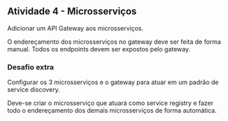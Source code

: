 ## Atividade 4 - Microsserviços 

Adicionar um API Gateway aos microsserviços. 

O endereçamento dos microsserviços no gateway deve ser feita de forma manual. Todos os endpoints devem ser expostos pelo gateway.

### Desafio extra

Configurar os 3 microsserviços e o gateway para atuar em um padrão de service discovery. 

Deve-se criar o microsserviço que atuará como service registry e fazer todo o endereçamento dos demais microsserviços de forma automática.